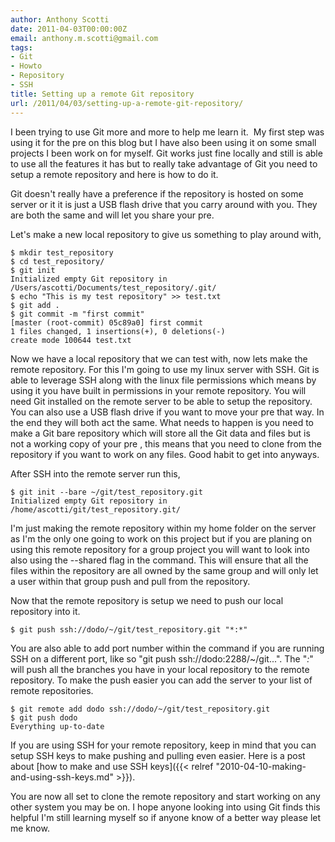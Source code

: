 ```yaml
---
author: Anthony Scotti
date: 2011-04-03T00:00:00Z
email: anthony.m.scotti@gmail.com
tags:
- Git
- Howto
- Repository
- SSH
title: Setting up a remote Git repository
url: /2011/04/03/setting-up-a-remote-git-repository/
---
```


I been trying to use Git more and more to help me learn it.  My first step was using it for the pre on this blog but I have also been using it on some small projects I been work on for myself. Git works just fine locally and still is able to use all the features it has but to really take advantage of Git you need to setup a remote repository and here is how to do it.

Git doesn't really have a preference if the repository is hosted on some server or it it is just a USB flash drive that you carry around with you. They are both the same and will let you share your pre.

Let's make a new local repository to give us something to play around with,

```
$ mkdir test_repository
$ cd test_repository/
$ git init
Initialized empty Git repository in /Users/ascotti/Documents/test_repository/.git/
$ echo "This is my test repository" >> test.txt
$ git add .
$ git commit -m "first commit"
[master (root-commit) 05c89a0] first commit
1 files changed, 1 insertions(+), 0 deletions(-)
create mode 100644 test.txt
```

Now we have a local repository that we can test with, now lets make the remote repository. For this I'm going to use my linux server with SSH. Git is able to leverage SSH along with the linux file permissions which means by using it you have built in permissions in your remote repository. You will need Git installed on the remote server to be able to setup the repository. You can also use a USB flash drive if you want to move your pre that way. In the end they will both act the same. What needs to happen is you need to make a Git bare repository which will store all the Git data and files but is not a working copy of your pre
, this means that you need to clone from the repository if you want to work on any files. Good habit to get into anyways.

After SSH into the remote server run this,

```
$ git init --bare ~/git/test_repository.git
Initialized empty Git repository in /home/ascotti/git/test_repository.git/
```

I'm just making the remote repository within my home folder on the server as I'm the only one going to work on this project but if you are planing on using this remote repository for a group project you will want to look into also using the --shared flag in the command. This will ensure that all the files within the repository are all owned by the same group and will only let a user within that group push and pull from the repository.

Now that the remote repository is setup we need to push our local repository into it.

`$ git push ssh://dodo/~/git/test_repository.git "*:*"`

You are also able to add port number within the command if you are running SSH on a different port, like so "git push ssh://dodo:2288/~/git...". The "*:*" will push all the branches you have in your local repository to the remote repository. To make the push easier you can add the server to your list of remote repositories.

```
$ git remote add dodo ssh://dodo/~/git/test_repository.git
$ git push dodo
Everything up-to-date
```

If you are using SSH for your remote repository, keep in mind that you can setup SSH keys to make pushing and pulling even easier. Here is a post about [how to make and use SSH keys]({{< relref "2010-04-10-making-and-using-ssh-keys.md" >}}).

You are now all set to clone the remote repository and start working on any other system you may be on. I hope anyone looking into using Git finds this helpful I'm still learning myself so if anyone know of a better way please let me know.
